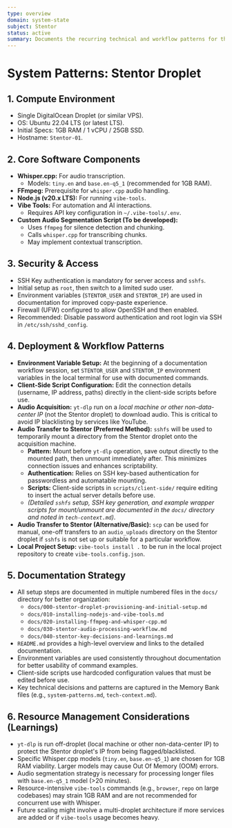 ```yaml
---
type: overview
domain: system-state
subject: Stentor
status: active
summary: Documents the recurring technical and workflow patterns for the Stentor project, including environment setup, software components, security standards, and deployment strategies.
---
```

# System Patterns: Stentor Droplet

## 1. Compute Environment
*   Single DigitalOcean Droplet (or similar VPS).
*   OS: Ubuntu 22.04 LTS (or latest LTS).
*   Initial Specs: 1GB RAM / 1 vCPU / 25GB SSD.
*   Hostname: `Stentor-01`.

## 2. Core Software Components
*   **Whisper.cpp:** For audio transcription.
    *   Models: `tiny.en` and `base.en-q5_1` (recommended for 1GB RAM).
*   **FFmpeg:** Prerequisite for `whisper.cpp` audio handling.
*   **Node.js (v20.x LTS):** For running `vibe-tools`.
*   **Vibe Tools:** For automation and AI interactions.
    *   Requires API key configuration in `~/.vibe-tools/.env`.
*   **Custom Audio Segmentation Script (To be developed):**
    *   Uses `ffmpeg` for silence detection and chunking.
    *   Calls `whisper.cpp` for transcribing chunks.
    *   May implement contextual transcription.

## 3. Security & Access
*   SSH Key authentication is mandatory for server access and `sshfs`.
*   Initial setup as `root`, then switch to a limited sudo user.
*   Environment variables (`STENTOR_USER` and `STENTOR_IP`) are used in documentation for improved copy-paste experience.
*   Firewall (UFW) configured to allow OpenSSH and then enabled.
*   Recommended: Disable password authentication and root login via SSH in `/etc/ssh/sshd_config`.

## 4. Deployment & Workflow Patterns
*   **Environment Variable Setup:** At the beginning of a documentation workflow session, set `STENTOR_USER` and `STENTOR_IP` environment variables in the local terminal for use with documented commands.
*   **Client-Side Script Configuration:** Edit the connection details (username, IP address, paths) directly in the client-side scripts before use.
*   **Audio Acquisition:** `yt-dlp` run on a *local machine or other non-data-center IP* (not the Stentor droplet) to download audio. This is critical to avoid IP blacklisting by services like YouTube.
*   **Audio Transfer to Stentor (Preferred Method):** `sshfs` will be used to temporarily mount a directory from the Stentor droplet onto the acquisition machine.
    *   **Pattern:** Mount before `yt-dlp` operation, save output directly to the mounted path, then unmount immediately after. This minimizes connection issues and enhances scriptability.
    *   **Authentication:** Relies on SSH key-based authentication for passwordless and automatable mounting.
    *   **Scripts:** Client-side scripts in `scripts/client-side/` require editing to insert the actual server details before use.
    *   *(Detailed `sshfs` setup, SSH key generation, and example wrapper scripts for mount/unmount are documented in the `docs/` directory and noted in `tech-context.md`)*.
*   **Audio Transfer to Stentor (Alternative/Basic):** `scp` can be used for manual, one-off transfers to an `audio_uploads` directory on the Stentor droplet if `sshfs` is not set up or suitable for a particular workflow.
*   **Local Project Setup:** `vibe-tools install .` to be run in the local project repository to create `vibe-tools.config.json`.

## 5. Documentation Strategy
*   All setup steps are documented in multiple numbered files in the `docs/` directory for better organization:
    *   `docs/000-stentor-droplet-provisioning-and-initial-setup.md`
    *   `docs/010-installing-nodejs-and-vibe-tools.md`
    *   `docs/020-installing-ffmpeg-and-whisper-cpp.md`
    *   `docs/030-stentor-audio-processing-workflow.md`
    *   `docs/040-stentor-key-decisions-and-learnings.md`
*   `README.md` provides a high-level overview and links to the detailed documentation.
*   Environment variables are used consistently throughout documentation for better usability of command examples.
*   Client-side scripts use hardcoded configuration values that must be edited before use.
*   Key technical decisions and patterns are captured in the Memory Bank files (e.g., `system-patterns.md`, `tech-context.md`).

## 6. Resource Management Considerations (Learnings)
*   `yt-dlp` is run off-droplet (local machine or other non-data-center IP) to protect the Stentor droplet's IP from being flagged/blacklisted.
*   Specific Whisper.cpp models (`tiny.en`, `base.en-q5_1`) are chosen for 1GB RAM viability. Larger models may cause Out Of Memory (OOM) errors.
*   Audio segmentation strategy is necessary for processing longer files with `base.en-q5_1` model (>20 minutes).
*   Resource-intensive `vibe-tools` commands (e.g., `browser`, `repo` on large codebases) may strain 1GB RAM and are not recommended for concurrent use with Whisper.
*   Future scaling might involve a multi-droplet architecture if more services are added or if `vibe-tools` usage becomes heavy. 